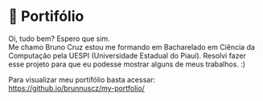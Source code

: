 # 📑 Portifólio
Oi, tudo bem? Espero que sim. <br>
Me chamo Bruno Cruz estou me formando em Bacharelado em Ciência da Computação pela UESPI (Universidade Estadual do Piauí). Resolvi fazer esse projeto para que eu podesse mostrar alguns de meus trabalhos. :)

Para visualizar meu portifólio basta acessar: https://github.io/brunnuscz/my-portfolio/
